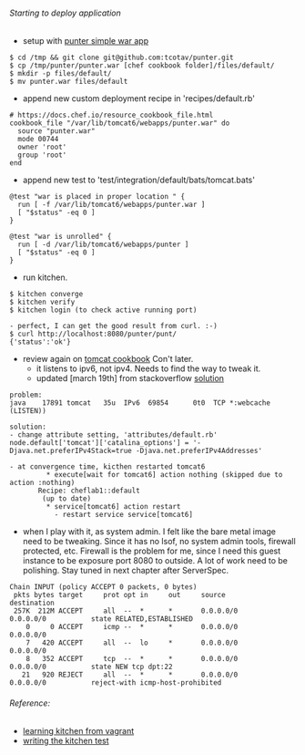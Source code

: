 ###### Starting to deploy application
  * setup with [punter simple war app](https://github.com/tcotav/punter)
```
$ cd /tmp && git clone git@github.com:tcotav/punter.git
$ cp /tmp/punter/punter.war [chef cookbook folder]/files/default/
$ mkdir -p files/default/
$ mv punter.war files/default
```
  * append new custom deployment recipe in 'recipes/default.rb'
```
# https://docs.chef.io/resource_cookbook_file.html
cookbook_file "/var/lib/tomcat6/webapps/punter.war" do
  source "punter.war"
  mode 00744
  owner 'root'
  group 'root'
end
```
  * append new test to 'test/integration/default/bats/tomcat.bats'
```
@test "war is placed in proper location " {
  run [ -f /var/lib/tomcat6/webapps/punter.war ]
  [ "$status" -eq 0 ]
}

@test "war is unrolled" {
  run [ -d /var/lib/tomcat6/webapps/punter ]
  [ "$status" -eq 0 ]
}
```
  * run kitchen.
```
$ kitchen converge
$ kitchen verify
$ kitchen login (to check active running port)

- perfect, I can get the good result from curl. :-)
$ curl http://localhost:8080/punter/punt/
{'status':'ok'}
```

*  review again on [tomcat cookbook](https://supermarket.chef.io/cookbooks/tomcat) Con't later.
   - it listens to ipv6, not ipv4. Needs to find the way to tweak it.
   - updated [march 19th] from stackoverflow [solution](http://serverfault.com/questions/390840/how-does-one-get-tomcat-to-bind-to-ipv4-address)

```
problem:
java    17891 tomcat   35u  IPv6  69854      0t0  TCP *:webcache (LISTEN))
```
```
solution:
- change attribute setting, 'attributes/default.rb'
node.default['tomcat']['catalina_options'] = '-Djava.net.preferIPv4Stack=true -Djava.net.preferIPv4Addresses'

- at convergence time, kicthen restarted tomcat6
         * execute[wait for tomcat6] action nothing (skipped due to action :nothing)
       Recipe: cheflab1::default
        (up to date)
         * service[tomcat6] action restart
           - restart service service[tomcat6]
```

* when I play with it, as system admin. I felt like the bare metal image need to be tweaking. Since it has no lsof, no system admin tools, firewall protected, etc. Firewall is the problem for me, since I need this guest instance to be exposure port 8080 to outside. A lot of work need to be polishing. Stay tuned in next chapter after ServerSpec.
```
Chain INPUT (policy ACCEPT 0 packets, 0 bytes)
 pkts bytes target     prot opt in     out     source               destination
 257K  212M ACCEPT     all  --  *      *       0.0.0.0/0            0.0.0.0/0           state RELATED,ESTABLISHED
    0     0 ACCEPT     icmp --  *      *       0.0.0.0/0            0.0.0.0/0
    7   420 ACCEPT     all  --  lo     *       0.0.0.0/0            0.0.0.0/0
    8   352 ACCEPT     tcp  --  *      *       0.0.0.0/0            0.0.0.0/0           state NEW tcp dpt:22
   21   920 REJECT     all  --  *      *       0.0.0.0/0            0.0.0.0/0           reject-with icmp-host-prohibited
```
###### Reference:
   * [learning kitchen from vagrant](https://github.com/test-kitchen/kitchen-vagrant)
   * [writing the kitchen test](http://kitchen.ci/docs/getting-started/writing-server-test)

